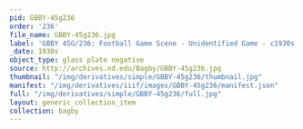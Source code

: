 ```yaml
---
pid: GBBY-45g236
order: '236'
file_name: GBBY-45g236.jpg
label: 'GBBY 45G/236: Football Game Scene - Unidentified Game - c1930s'
_date: 1930s
object_type: glass plate negative
source: http://archives.nd.edu/Bagby/GBBY-45g236.jpg
thumbnail: "/img/derivatives/simple/GBBY-45g236/thumbnail.jpg"
manifest: "/img/derivatives/iiif/images/GBBY-45g236/manifest.json"
full: "/img/derivatives/simple/GBBY-45g236/full.jpg"
layout: generic_collection_item
collection: bagby
---
```

